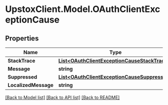 # UpstoxClient.Model.OAuthClientExceptionCause
## Properties

Name | Type | Description | Notes
------------ | ------------- | ------------- | -------------
**StackTrace** | [**List&lt;OAuthClientExceptionCauseStackTrace&gt;**](OAuthClientExceptionCauseStackTrace.md) |  | [optional] 
**Message** | **string** |  | [optional] 
**Suppressed** | [**List&lt;OAuthClientExceptionCauseSuppressed&gt;**](OAuthClientExceptionCauseSuppressed.md) |  | [optional] 
**LocalizedMessage** | **string** |  | [optional] 

[[Back to Model list]](../README.md#documentation-for-models) [[Back to API list]](../README.md#documentation-for-api-endpoints) [[Back to README]](../README.md)

